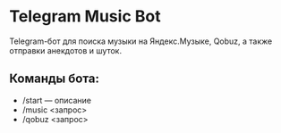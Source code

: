 # Telegram Music Bot

Telegram-бот для поиска музыки на Яндекс.Музыке, Qobuz, а также отправки анекдотов и шуток.

## Команды бота:
- /start — описание
- /music <запрос>
- /qobuz <запрос>
